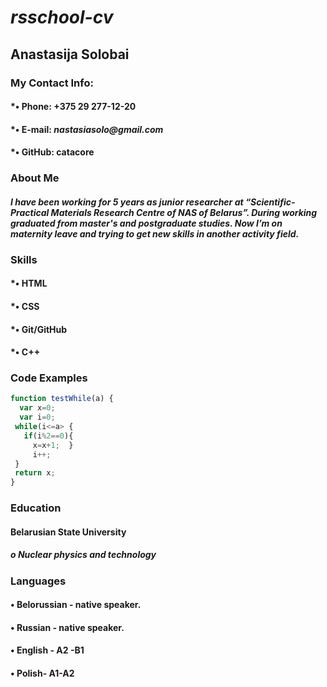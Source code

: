 # *rsschool-cv*
## **Anastasija Solobai**
### My Contact Info:
 #### *•	Phone: +375 29 277-12-20
 #### *•	E-mail: _nastasiasolo@gmail.com_
 #### *•	GitHub: catacore 
### About Me
#### _I have been working for 5 years as junior researcher at “Scientific-Practical Materials Research Centre of NAS of Belarus”. During working graduated from master's and postgraduate studies. Now I’m on maternity leave and trying to get new skills in another activity field._
### Skills
#### *•	HTML
#### *•	CSS 
#### *•	Git/GitHub
#### *•	C++
### Code Examples
```javascript
function testWhile(a) {
  var x=0;
  var i=0;
 while(i<=a> {
   if(i%2==0){
     x=x+1;  }
     i++;
 }
 return x;
}
```
### Education
#### 	Belarusian State University
##### o	Nuclear physics and technology 

### Languages
#### •	Belorussian - native speaker.
#### •	Russian - native speaker.
#### •	English - A2 -B1
#### •	Polish- A1-A2
 